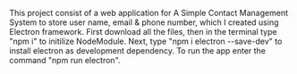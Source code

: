This project consist of a web application for A Simple Contact Management System to store user name, email & phone number, which I created using Electron framework. 
First download all the files, then in the terminal type "npm i" to initilize NodeModule. 
Next, type "npm i electron --save-dev" to install electron as development dependency. 
To run the app enter the command "npm run electron".
